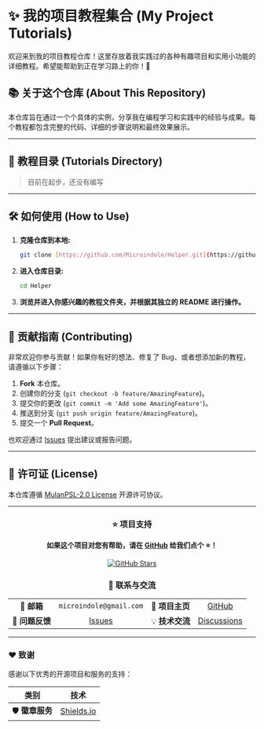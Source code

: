 # ✨ 我的项目教程集合 (My Project Tutorials)

欢迎来到我的项目教程仓库！这里存放着我实践过的各种有趣项目和实用小功能的详细教程。希望能帮助到正在学习路上的你！🚀


## 📚 关于这个仓库 (About This Repository)

本仓库旨在通过一个个具体的实例，分享我在编程学习和实践中的经验与成果。每个教程都包含完整的代码、详细的步骤说明和最终效果展示。

---

## 📌 教程目录 (Tutorials Directory)

> 目前在起步，还没有编写

---

## 🛠️ 如何使用 (How to Use)

1.  **克隆仓库到本地:**
    ```bash
    git clone [https://github.com/Microindole/Helper.git](https://github.com/Microindole/Helper.git)
    ```
2.  **进入仓库目录:**

    ```bash
    cd Helper
    ```
3.  **浏览并进入你感兴趣的教程文件夹，并根据其独立的 README 进行操作。**

---

## 🤝 贡献指南 (Contributing)

非常欢迎你参与贡献！如果你有好的想法、修复了 Bug、或者想添加新的教程，请遵循以下步骤：

1.  **Fork** 本仓库。
2.  创建你的分支 (`git checkout -b feature/AmazingFeature`)。
3.  提交你的更改 (`git commit -m 'Add some AmazingFeature'`)。
4.  推送到分支 (`git push origin feature/AmazingFeature`)。
5.  提交一个 **Pull Request**。

也欢迎通过 [Issues](https://github.com/Microindole/Helper/issues) 提出建议或报告问题。

---

## 📄 许可证 (License)

本仓库遵循 [MulanPSL-2.0 License](./LICENSE) 开源许可协议。

---

<div align="center">

### ⭐ 项目支持

**如果这个项目对您有帮助，请在 [GitHub](https://github.com/Microindole/Helper) 给我们点个 ⭐！**

[![GitHub Stars](https://img.shields.io/github/stars/Microindole/Helper?style=social)](https://github.com/Microindole/Helper/stargazers)

### 💬 联系与交流

| | | | |
| :---: | :---: | :---: | :---: |
| 📧 **邮箱** | `microindole@gmail.com` | 🚀 **项目主页** | [GitHub](https://github.com/Microindole/Helper) |
| 🐛 **问题反馈** | [Issues](https://github.com/Microindole/Helper/issues) | 💡 **技术交流** | [Discussions](https://github.com/Microindole/Helper/discussions) |

</div>

---

### ❤️ 致谢

感谢以下优秀的开源项目和服务的支持：

<div align="center">

| 类别 | 技术 |
| :---: | :---: |
| 🛡️ **徽章服务** | [Shields.io](https://shields.io/) |

</div>

